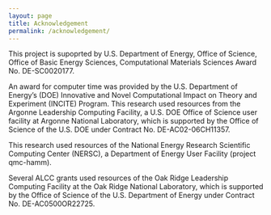 ```yaml
---
layout: page
title: Acknowledgement
permalink: /acknowledgement/
---
```



This project is supoprted by U.S. Department of Energy, Office of Science, Office of Basic Energy Sciences, Computational Materials Sciences Award No. DE-SC0020177.

An award for computer time was provided by the U.S. Department of Energy’s (DOE) Innovative and Novel Computational Impact on Theory and Experiment (INCITE) Program. This research used resources from the Argonne Leadership Computing Facility, a U.S. DOE Office of Science user facility at Argonne National Laboratory, which is supported by the Office of Science of the U.S. DOE under Contract No. DE-AC02-06CH11357.

This research used resources of the National Energy Research Scientific Computing Center (NERSC), a Department of Energy User Facility (project qmc-hamm).

Several ALCC grants used resources of the Oak Ridge Leadership Computing Facility at the Oak Ridge National Laboratory, which is supported by the Office of Science of the U.S. Department of Energy under Contract No. DE-AC0500OR22725.

